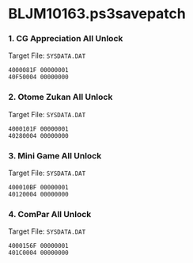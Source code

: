 # BLJM10163.ps3savepatch

### 1. CG Appreciation All Unlock

Target File: `SYSDATA.DAT`

```
4000081F 00000001
40F50004 00000000
```

### 2. Otome Zukan All Unlock

Target File: `SYSDATA.DAT`

```
4000101F 00000001
40280004 00000000
```

### 3. Mini Game All Unlock

Target File: `SYSDATA.DAT`

```
400010BF 00000001
40120004 00000000
```

### 4. ComPar All Unlock

Target File: `SYSDATA.DAT`

```
4000156F 00000001
401C0004 00000000
```

